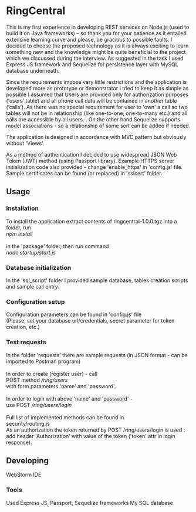 # RingCentral
This is my first experience in developing REST services on Node.js (used to build it on Java frameworks)
 – so thank you for your patience as it entailed extensive learning curve and
please, be gracious to possible faults.
I decided to choose the proposed technology as  it is always exciting to learn something new 
and the knowledge might be quite beneficial to the project which we discussed during the interview.
As suggested in the task I used Express JS framework and Sequelize for persistence layer with MySQL database underneath.

Since the requirements impose very little restrictions and the application is developed more as prototype or demonstrator 
I tried to keep it as simple as possible I assumed that Users are provided only for authorization purposes (‘users’ table) 
and all phone call data will be contained in another table (‘calls’). 
As there was no special requirement for user to 'own' a call 
so two tables will not be in relationship (like one-to-one, one-to-many etc.) and all calls are accessible by all users. .
On the other hand Sequelize supports model associations - so a relationship of some sort can be added if needed. 

The application is designed in accordance with MVC pattern but obviously without 'Views'.

As a method of authentication I decided to use widespread JSON Web Token (JWT) method (using Passport library). 
Example HTTPS server initialization code also provided - change 'enable_https' in 'config.js' file.
Sample certificates can be found (or replaced) in 'sslcert' folder.

## Usage
<h3>Installation</h3>
To install the application extract contents of ringcentral-1.0.0.tgz into a folder, 
run 
<br><em>npm install</em>
<br><br>in the 'package' folder, then run command
<br><em>node startup/start.js</em>

<h3>Database initialization</h3>
In the 'sql_script' folder I provided sample database, tables creation scripts and sample call entry.

<h3>Configuration setup</h3>
Configuration parameters can be found in 'config.js' file 
<br>(Please, set your database url/credentials, secret parameter for token creation, etc.)

<h3>Test requests</h3>
In the folder 'requests' there are sample requests (in JSON format - can be imported to Postman program)
<br><br>In order to create (register user) - call 
<br>POST method <em>/ring/users</em> <br>
with form parameters
'name' and 'password'. <br>
<br>
In order to login with above 'name' and 'password' - <br>
use POST <em>/ring/users/login</em> 
<br><br>Full list of implemented methods can be found in <br>
security/routing.js
<br> As an authorization the token returned by POST /ring/users/login is used : 
<br>add header 'Authorization' with value of the token ('token' attr in login response).


## Developing
WebStorm IDE



### Tools
Used Express JS, Passport, Sequelize frameworks
My SQL database